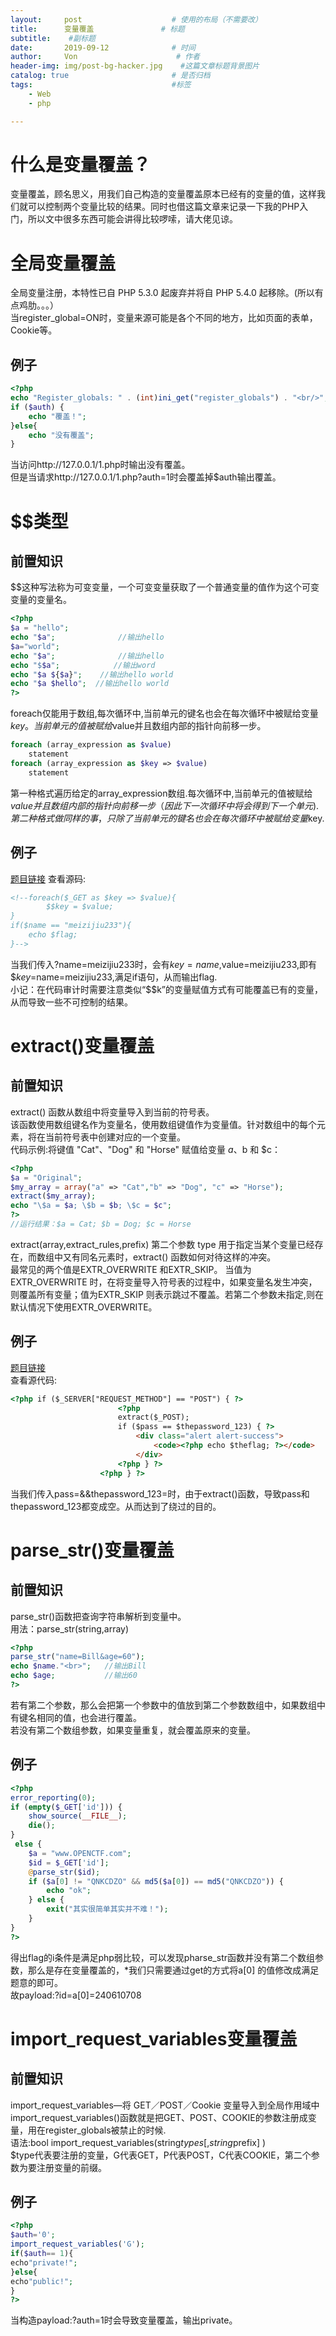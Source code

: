 ```yaml
---
layout:     post                    # 使用的布局（不需要改）
title:      变量覆盖               # 标题 
subtitle:    #副标题
date:       2019-09-12              # 时间
author:     Von                      # 作者
header-img: img/post-bg-hacker.jpg    #这篇文章标题背景图片
catalog: true                       # 是否归档
tags:                               #标签
    - Web
    - php

---
```


# 什么是变量覆盖？
变量覆盖，顾名思义，用我们自己构造的变量覆盖原本已经有的变量的值，这样我们就可以控制两个变量比较的结果。同时也借这篇文章来记录一下我的PHP入门，所以文中很多东西可能会讲得比较啰嗦，请大佬见谅。

# 全局变量覆盖
全局变量注册，本特性已自 PHP 5.3.0 起废弃并将自 PHP 5.4.0 起移除。(所以有点鸡肋。。。）  
当register_global=ON时，变量来源可能是各个不同的地方，比如页面的表单，Cookie等。  
## 例子
``` php
<?php
echo "Register_globals: " . (int)ini_get("register_globals") . "<br/>";
if ($auth) {
    echo "覆盖！";
}else{
    echo "没有覆盖";
}
```
当访问http://127.0.0.1/1.php时输出没有覆盖。  
但是当请求http://127.0.0.1/1.php?auth=1时会覆盖掉$auth输出覆盖。

# $$类型
## 前置知识
$$这种写法称为可变变量，一个可变变量获取了一个普通变量的值作为这个可变变量的变量名。
```  php
<?php
$a = "hello";
echo "$a";              //输出hello
$a="world";
echo "$a";              //输出hello
echo "$$a";            //输出word
echo "$a ${$a}";    //输出hello world
echo "$a $hello";  //输出hello world
?>
```
foreach仅能用于数组,每次循环中,当前单元的键名也会在每次循环中被赋给变量$key。当前单元的值被赋给$value并且数组内部的指针向前移一步。
``` php
foreach (array_expression as $value)
    statement
foreach (array_expression as $key => $value)
    statement
```
第一种格式遍历给定的array_expression数组.每次循环中,当前单元的值被赋给$value并且数组内部的指针向前移一步（因此下一次循环中将会得到下一个单元).  
第二种格式做同样的事，只除了当前单元的键名也会在每次循环中被赋给变量$key.  
## 例子
[题目链接](http://chinalover.sinaapp.com/web24/)
查看源码:
``` html
<!--foreach($_GET as $key => $value){  
        $$key = $value;  
}  
if($name == "meizijiu233"){
    echo $flag;
}-->
```
当我们传入?name=meizijiu233时，会有$key=name,$value=meizijiu233,即有$$key=$name=meizijiu233,满足if语句，从而输出flag.  
小记：在代码审计时需要注意类似“$$k”的变量赋值方式有可能覆盖已有的变量，从而导致一些不可控制的结果。

# extract()变量覆盖
## 前置知识
extract() 函数从数组中将变量导入到当前的符号表。  
该函数使用数组键名作为变量名，使用数组键值作为变量值。针对数组中的每个元素，将在当前符号表中创建对应的一个变量。  
代码示例:将键值 "Cat"、"Dog" 和 "Horse" 赋值给变量 $a、$b 和 $c：
``` php
<?php
$a = "Original";
$my_array = array("a" => "Cat","b" => "Dog", "c" => "Horse");
extract($my_array);
echo "\$a = $a; \$b = $b; \$c = $c";
?>
//运行结果：$a = Cat; $b = Dog; $c = Horse
```

extract(array,extract_rules,prefix) 
第二个参数 type 用于指定当某个变量已经存在，而数组中又有同名元素时，extract() 函数如何对待这样的冲突。  
最常见的两个值是EXTR_OVERWRITE 和EXTR_SKIP。
当值为 EXTR_OVERWRITE 时，在将变量导入符号表的过程中，如果变量名发生冲突，则覆盖所有变量；值为EXTR_SKIP 则表示跳过不覆盖。若第二个参数未指定,则在默认情况下使用EXTR_OVERWRITE。  
## 例子
[题目链接](http://chinalover.sinaapp.com/web24/)  
查看源代码:
``` html
<?php if ($_SERVER["REQUEST_METHOD"] == "POST") { ?>
                        <?php
                        extract($_POST);
                        if ($pass == $thepassword_123) { ?>
                            <div class="alert alert-success">
                                <code><?php echo $theflag; ?></code>
                            </div>
                        <?php } ?>
                    <?php } ?>
```
当我们传入pass=&&thepassword_123=时，由于extract()函数，导致pass和thepassword_123都变成空。从而达到了绕过的目的。

# parse_str()变量覆盖
## 前置知识
parse_str()函数把查询字符串解析到变量中。  
用法：parse_str(string,array)  
``` php
<?php
parse_str("name=Bill&age=60");
echo $name."<br>";   //输出Bill
echo $age;           //输出60
?>
```
若有第二个参数，那么会把第一个参数中的值放到第二个参数数组中，如果数组中有键名相同的值，也会进行覆盖。  
若没有第二个数组参数，如果变量重复，就会覆盖原来的变量。

## 例子
``` php
<?php
error_reporting(0);
if (empty($_GET['id'])) {
    show_source(__FILE__);
    die();
}
 else {
    $a = "www.OPENCTF.com";
    $id = $_GET['id'];
    @parse_str($id);
    if ($a[0] != "QNKCDZO" && md5($a[0]) == md5("QNKCDZO")) {
        echo "ok";
    } else {
        exit("其实很简单其实并不难！");
    }
}
?>
```
得出flag的i条件是满足php弱比较，可以发现pharse_str函数并没有第二个数组参数，那么是存在变量覆盖的，*我们只需要通过get的方式将a[0] 的值修改成满足题意的即可。    
故payload:?id=a[0]=240610708

# import_request_variables变量覆盖
## 前置知识
import_request_variables—将 GET／POST／Cookie 变量导入到全局作用域中
import_request_variables()函数就是把GET、POST、COOKIE的参数注册成变量，用在register_globals被禁止的时候.  
语法:bool import_request_variables(string$types[,string$prefix] )  
$type代表要注册的变量，G代表GET，P代表POST，C代表COOKIE，第二个参数为要注册变量的前缀。  

## 例子
``` php
<?php
$auth='0';
import_request_variables('G');
if($auth== 1){
echo"private!";
}else{
echo"public!";
}
?>
```
当构造payload:?auth=1时会导致变量覆盖，输出private。



    










